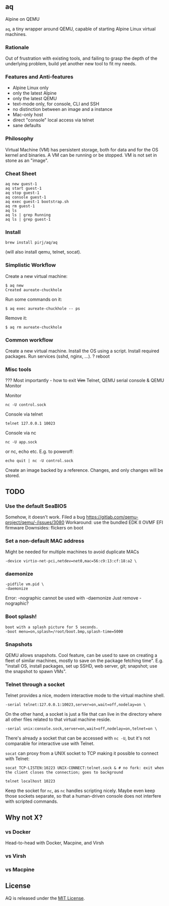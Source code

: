 ## aq

Alpine on QEMU

`aq`, a tiny wrapper around QEMU, capable of starting Alpine Linux virtual machines.

### Rationale

Out of frustration with existing tools, and failing to grasp the depth of the underlying problem, build yet another new tool to fit my needs.

### Features and Anti-features

 - Alpine Linux only
 - only the latest Alpine
 - only the latest QEMU
 - text-mode only, for console, CLI and SSH
 - no distinction between an image and a instance
 - Mac-only host
 - direct "console" local access via telnet
 - sane defaults

### Philosophy

Virtual Machine (VM) has persistent storage, both for data and for the OS kernel and binaries.
A VM can be running or be stopped.
VM is not set in stone as an "image".

### Cheat Sheet

    aq new guest-1
    aq start guest-1
    aq stop guest-1
    aq console guest-1
    aq exec guest-1 bootstrap.sh
    aq rm guest-1
    aq ls
    aq ls | grep Running
    aq ls | grep guest-1

### Install

    brew install pirj/aq/aq

(will also install qemu, telnet, socat).

### Simplistic Workflow

Create a new virtual machine:

    $ aq new
    Created aureate-chuckhole

Run some commands on it:

    $ aq exec aureate-chuckhole -- ps

Remove it:

    $ aq rm aureate-chuckhole

### Common workflow

Create a new virtual machine.
Install the OS using a script.
Install required packages.
Run services (sshd, nginx, ...).
? reboot

### Misc tools

??? Most importantly - how to exit ~~Vim~~ Telnet, QEMU serial console & QEMU Monitor

Monitor

    nc -U control.sock

Console via telnet

    telnet 127.0.0.1 10023

Console via nc

    nc -U app.sock

or nc, echo etc. E.g. to poweroff:

    echo quit | nc -U control.sock

Create an image backed by a reference. Changes, and only changes will be stored.

## TODO

### Use the default SeaBIOS

Somehow, it doesn't work. Filed a bug https://gitlab.com/qemu-project/qemu/-/issues/3080
Workaround: use the bundled EDK II OVMF EFI firmware
Downsides: flickers on boot

### Set a non-default MAC address

Might be needed for multiple machines to avoid duplicate MACs

    -device virtio-net-pci,netdev=net0,mac=56:c9:13:cf:18:a2 \

### daemonize

    -pidfile vm.pid \
    -daemonize

Error:
    -nographic cannot be used with -daemonize
Just remove -nographic?

### Boot splash!

    boot with a splash picture for 5 seconds.
    -boot menu=on,splash=/root/boot.bmp,splash-time=5000

### Snapshots

QEMU allows snapshots. Cool feature, can be used to save on creating a fleet of similar machines, mostly to save on the package fetching time". E.g. "install OS, install packages, set up SSHD, web server, git; snapshot; use the snapshot to spawn VMs".

### Telnet through a socket

Telnet provides a nice, modern interactive mode to the virtual machine shell.

    -serial telnet:127.0.0.1:10023,server=on,wait=off,nodelay=on \

On the other hand, a socket is just a file that can live in the directory where all other files related to that virtual machine reside.

    -serial unix:console.sock,server=on,wait=off,nodelay=on,telnet=on \

There's already a socket that can be accessed with `nc -U`, but it's not comparable for interactive use with Telnet.

`socat` can proxy from a UNIX socket to TCP making it possible to connect with Telnet:

    socat TCP-LISTEN:10223 UNIX-CONNECT:telnet.sock & # no fork: exit when the client closes the connection; goes to background

    telnet localhost 10223

Keep the socket for `nc`, as `nc` handles scripting nicely.
Maybe even keep those sockets separate, so that a human-driven console does not interfere with scripted commands.

## Why not X?

### vs Docker

Head-to-head with Docker, Macpine, and Virsh

### vs Virsh

### vs Macpine

## License

AQ is released under the [MIT License](https://opensource.org/licenses/MIT).
